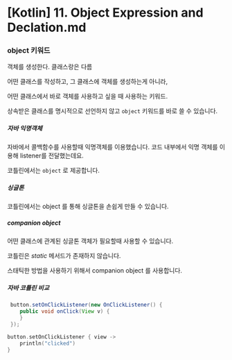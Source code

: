 # [Kotlin] 11. Object Expression and Declation.md



### object 키워드

객체를 생성한다. 클래스랑은 다름

어떤 클래스를 작성하고, 그 클래스에 객체를 생성하는게 아니라,

어떤 클래스에서 바로 객체를 사용하고 싶을 때 사용하는 키워드.



상속받은 클래스를 명시적으로 선언하지 않고 `object`  키워드를  바로 쓸 수 있습니다. 



##### 자바 익명객체

자바에서 콜백함수를 사용할때 익명객체를 이용했습니다. 코드 내부에서 익명 객체를 이용해 listener를 전달했는데요.

코틀린에서는 `object` 로 제공합니다.

##### 싱글톤

코틀린에서는 object 를 통해 싱글톤을 손쉽게 만들 수 있습니다.

##### companion object

어떤 클래스에 관계된 싱글톤 객체가 필요할때 사용할 수 있습니다.

코틀린은 *static* 메서드가 존재하지 않습니다.

스태틱한 방법을 사용하기 위해서 companion object 를 사용합니다.

##### 자바 코틀린 비교

```java
 button.setOnClickListener(new OnClickListener() {
    public void onClick(View v) {
    }
 });
```

```kotlin
button.setOnClickListener { view ->
    println("clicked")
}
```

